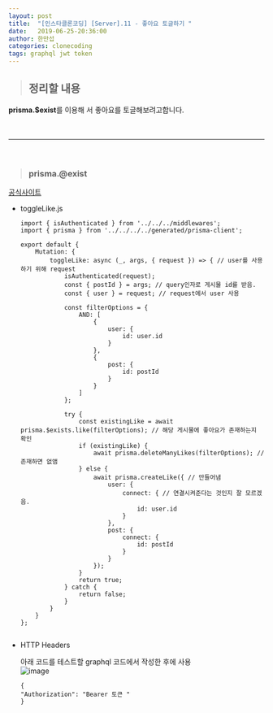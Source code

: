 ```yaml
---
layout: post
title:  "[인스타클론코딩] [Server].11 - 좋아요 토글하기 "
date:   2019-06-25-20:36:00
author: 한만섭
categories: clonecoding
tags: graphql jwt token
---
```


> ## 정리할 내용 

**prisma.$exist**를 이용해 서 좋아요를 토글해보려고합니다.  

　  

***

　  

> ### prisma.@exist

[공식사이트](https://www.prisma.io/docs/prisma-client/features/check-existence-JAVASCRIPT-pyl1/)  

* toggleLike.js
  
  ```
  import { isAuthenticated } from '../../../middlewares';
  import { prisma } from '../../../../generated/prisma-client';

  export default {
      Mutation: {
          toggleLike: async (_, args, { request }) => { // user를 사용하기 위해 request
              isAuthenticated(request);
              const { postId } = args; // query인자로 게시물 id를 받음.
              const { user } = request; // request에서 user 사용
              
              const filterOptions = {
                  AND: [
                      {
                          user: {
                              id: user.id
                          }
                      },
                      {
                          post: {
                              id: postId
                          }
                      }
                  ]
              };
              
              try {
                  const existingLike = await prisma.$exists.like(filterOptions); // 해당 게시물에 좋아요가 존재하는지 확인
                  if (existingLike) { 
                      await prisma.deleteManyLikes(filterOptions); // 존재하면 없앰 
                  } else {
                      await prisma.createLike({ // 만들어냄 
                          user: {
                              connect: { // 연결시켜준다는 것인지 잘 모르겠음. 
                                  id: user.id
                              }
                          },
                          post: {
                              connect: {
                                  id: postId
                              }
                          }
                      });
                  }
                  return true;
              } catch {
                  return false;
              }
          }
      }
  };


  ```

* HTTP Headers
  
  아래 코드를 테스트할 graphql 코드에서 작성한 후에 사용  
  ![image](https://user-images.githubusercontent.com/46010705/60154186-72455580-9821-11e9-83fa-616ec1d72c1f.png)  

  ```
  {
  "Authorization": "Bearer 토큰 "
  }
  ```
